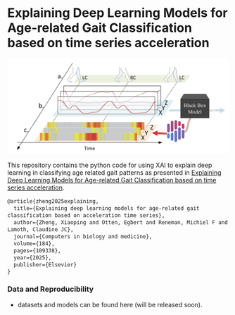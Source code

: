 

# Explaining Deep Learning Models for Age-related Gait Classification based on time series acceleration

![ ](https://github.com/xzheng93/Explainable_DL/blob/main/fig/study%20pipline%20.png)  

This repository contains the python code for using XAI to explain deep learning in classifying age related gait patterns as presented in [Explaining Deep Learning Models for Age-related Gait Classification based on time series acceleration](https://doi.org/10.1016/j.compbiomed.2024.109338).

```
@article{zheng2025explaining,
  title={Explaining deep learning models for age-related gait classification based on acceleration time series},
  author={Zheng, Xiaoping and Otten, Egbert and Reneman, Michiel F and Lamoth, Claudine JC},
  journal={Computers in biology and medicine},
  volume={184},
  pages={109338},
  year={2025},
  publisher={Elsevier}
}
```


### Data and Reproducibility
- datasets and models can be found here (will be released soon).

